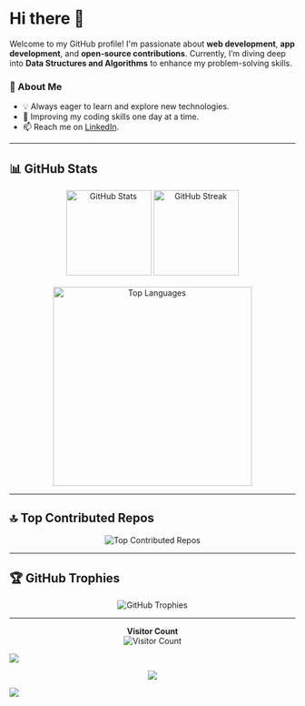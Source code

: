 # Hi there 👋

Welcome to my GitHub profile! I'm passionate about **web development**, **app development**, and **open-source contributions**. Currently, I’m diving deep into **Data Structures and Algorithms** to enhance my problem-solving skills.

### 🌟 About Me
- 💡 Always eager to learn and explore new technologies.
- 🌱 Improving my coding skills one day at a time.
- 📫 Reach me on [LinkedIn](https://www.linkedin.com/in/shrijeet-kushle).

---

## 📊 GitHub Stats
<div align="center">
  <div>
    <img height="150" src="https://github-readme-stats.vercel.app/api?username=shrijeetkushle&show_icons=true&theme=radical" alt="GitHub Stats" />
    <img height="150" src="https://github-readme-streak-stats-git-main-davids-projects-ad77adcc.vercel.app/?user=shrijeetkushle&theme=radical" alt="GitHub Streak" />
  </div>
  <br />
  <img width="350" src="https://github-readme-stats.vercel.app/api/top-langs/?username=shrijeetkushle&theme=radical&layout=compact" alt="Top Languages" />
</div>

---

## 🔝 Top Contributed Repos
<div align="center">
  <img src="https://github-contributor-stats.vercel.app/api?username=shrijeetkushle&limit=5&theme=dark&combine_all_yearly_contributions=true" alt="Top Contributed Repos" />
</div>

---

## 🏆 GitHub Trophies
<div style="text-align: center;">
  <img src="https://github-profile-trophy.vercel.app/?username=shrijeetkushle&theme=radical&no-frame=true&margin-w=5" alt="GitHub Trophies" />
</div>

---

<p align="center">
  <strong>Visitor Count</strong><br>
  <img src="https://profile-counter.glitch.me/shrijeetkushle/count.svg" alt="Visitor Count" />
  
  ![](https://komarev.com/ghpvc/?username=esin)
</p>
<p align="center">
<img src="https://github.com/shrijeetkushle/shrijeetkushle/blob/output/github-contribution-grid-snake-dark.svg">
</p>

[![](https://visitcountpro.netlify.app/api?id=shrijeetkushle&pretty=true)](https://visitcount.itsvg.in)
